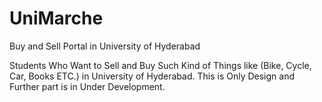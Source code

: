# UniMarche
 Buy and Sell Portal in University of Hyderabad
 
Students Who Want to Sell and Buy Such Kind of Things like (Bike, Cycle, Car, Books ETC.) in University of Hyderabad.
This is Only Design and Further part is in Under Development.

